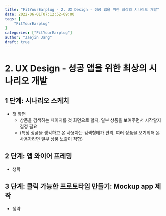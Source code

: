```yaml
---
title: "FitYourEarplug - 2. UX Design - 성공 앱을 위한 최상의 시나리오 개발"
date: 2022-06-01T07:12:52+09:00
tags: [
	"FitYourEarplug"
]
categories: ["FitYourEarplug"]
author: "Jaejin Jang"
draft: true
---
```


# 2. UX Design - 성공 앱을 위한 최상의 시나리오 개발
## 1 단계: 시나리오 스케치
 - 첫 화면
   - 상품을 검색하는 페이지를 첫 화면으로 할지, 일부 상품을 보여주면서 시작할지 결정 필요
   - (특정 상품을 생각하고 온 사용자는 검색형태가 편리, 여러 상품을 보기위해 온 사용자라면 일부 상품 노출이 적합)
## 2 단계: 앱 와이어 프레밍
 - 생략
## 3 단계: 클릭 가능한 프로토타입 만들기: Mockup app 제작
 - 생략